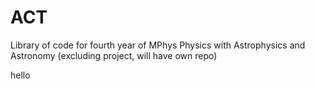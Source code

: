 # ACT

Library of code for fourth year of MPhys Physics with Astrophysics and Astronomy (excluding project, will have own repo)

hello
